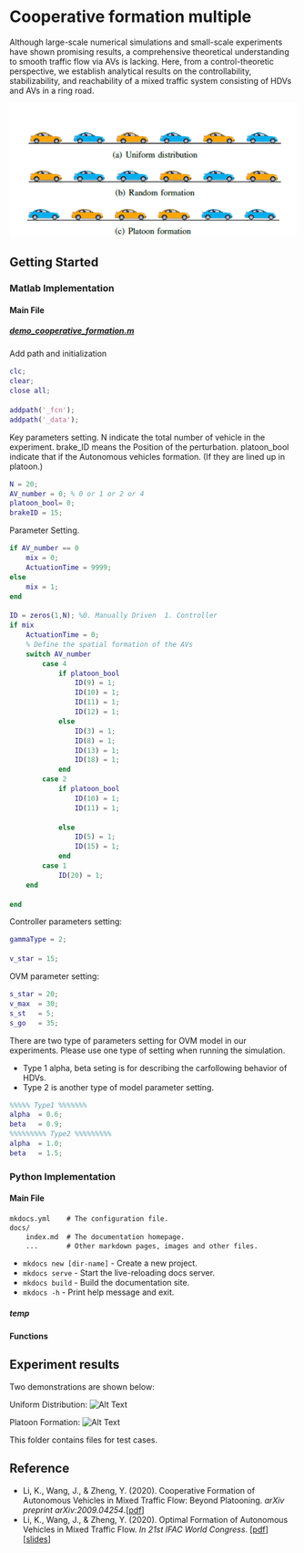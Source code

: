 # Cooperative formation multiple

Although large-scale numerical simulations and small-scale experiments have shown promising results, 
a comprehensive theoretical understanding to smooth traffic flow via AVs is lacking. Here, from a 
control-theoretic perspective, we establish analytical results on the controllability, stabilizability, 
and reachability of a mixed traffic system consisting of HDVs and AVs in a ring road.

![Alt Text](images/cooperative_formation_multiple/cooperative_formation.png)

## Getting Started

### Matlab Implementation

#### Main File

##### [demo_cooperative_formation.m](https://github.com/soc-ucsd/mixed-traffic/blob/main/cooperative_formation_multiple_AVs/demo_cooperative_formation.m)
Add path and initialization
```matlab
clc;
clear;
close all;

addpath('_fcn');
addpath('_data');

```

Key parameters setting. N indicate the total number of vehicle in the experiment. brake_ID means the Position of the perturbation. 
platoon_bool indicate that if the Autonomous vehicles formation. (If they are lined up in platoon.)


```matlab
N = 20;
AV_number = 0; % 0 or 1 or 2 or 4
platoon_bool= 0;
brakeID = 15;

```

Parameter Setting.
``` matlab
if AV_number == 0
    mix = 0;
    ActuationTime = 9999;
else
    mix = 1;
end

ID = zeros(1,N); %0. Manually Driven  1. Controller
if mix
    ActuationTime = 0;
    % Define the spatial formation of the AVs
    switch AV_number
        case 4
            if platoon_bool
                ID(9) = 1;
                ID(10) = 1;
                ID(11) = 1;
                ID(12) = 1;
            else
                ID(3) = 1;
                ID(8) = 1;
                ID(13) = 1;
                ID(18) = 1;
            end
        case 2
            if platoon_bool
                ID(10) = 1;
                ID(11) = 1;
                
            else
                ID(5) = 1;
                ID(15) = 1;
            end
        case 1
            ID(20) = 1;
    end
    
end

```

Controller parameters setting:
```matlab
gammaType = 2;

v_star = 15;
```


OVM parameter setting:
```matlab
s_star = 20;
v_max  = 30;
s_st   = 5;
s_go   = 35;
```
There are two type of parameters setting for OVM model in our experiments. Please use one type of setting 
when running the simulation.

- Type 1 alpha, beta seting is for describing the carfollowing behavior of HDVs.
- Type 2 is another type of model parameter setting.

```matlab
%%%%% Type1 %%%%%%%
alpha  = 0.6;
beta   = 0.9;
%%%%%%%%% Type2 %%%%%%%%%
alpha  = 1.0;
beta   = 1.5;
```







### Python Implementation

#### Main File
 

    mkdocs.yml    # The configuration file.
    docs/
        index.md  # The documentation homepage.
        ...       # Other markdown pages, images and other files.
* `mkdocs new [dir-name]` - Create a new project.
* `mkdocs serve` - Start the live-reloading docs server.
* `mkdocs build` - Build the documentation site.
* `mkdocs -h` - Print help message and exit.

##### temp

#### Functions

## Experiment results
Two demonstrations are shown below:    

Uniform Distribution:
![Alt Text](images/cooperative_formation_multiple/platoon_formation.gif)

Platoon Formation:
![Alt Text](images/cooperative_formation_multiple/uniform_distribution.gif)

This folder contains files for test cases.

## Reference

- Li, K., Wang, J., & Zheng, Y. (2020). Cooperative Formation of Autonomous Vehicles in Mixed Traffic Flow: Beyond Platooning. *arXiv preprint arXiv:2009.04254*.[[pdf](https://wangjw18.github.io/files/2020-arXiv.pdf)]
- Li, K., Wang, J., & Zheng, Y. (2020). Optimal Formation of Autonomous Vehicles in Mixed Traffic Flow. *In 21st IFAC World Congress*. [[pdf](https://wangjw18.github.io/files/2020-IFAC.pdf)] [[slides](https://wangjw18.github.io/files/2020-IFAC-slides.pdf)]